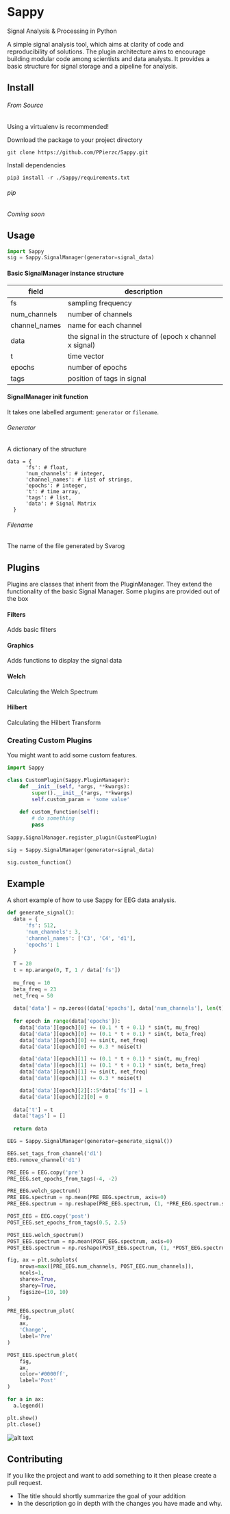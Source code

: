 # Sappy
Signal Analysis &amp; Processing in Python

A simple signal analysis tool, which aims at clarity of code and reproducibility of solutions. The plugin architecture
aims to encourage building modular code among scientists and data analysts. It provides a basic structure for signal
storage and a pipeline for analysis.

## Install
###### From Source
Using a virtualenv is recommended! 

Download the package to your project directory

`git clone https://github.com/PPierzc/Sappy.git`

Install dependencies

`pip3 install -r ./Sappy/requirements.txt`

###### pip
*Coming soon*

## Usage
```python
import Sappy
sig = Sappy.SignalManager(generator=signal_data)
```

#### Basic SignalManager instance structure
| field | description |
|--------|------|
| fs   | sampling frequency  |
| num_channels | number of channels |
| channel_names | name for each channel |
| data | the signal in the structure of (epoch x channel x signal) |
| t | time vector |
| epochs | number of epochs |
| tags | position of tags in signal |

#### SignalManager init function
It takes one labelled argument: `generator` or `filename`.

###### Generator
A dictionary of the structure
```
data = {
      'fs': # float,
      'num_channels': # integer,
      'channel_names': # list of strings,
      'epochs': # integer,
      't': # time array,
      'tags': # list,
      'data': # Signal Matrix
  }
```

###### Filename
The name of the file generated by Svarog


## Plugins
Plugins are classes that inherit from the PluginManager. They extend the functionality of the basic Signal Manager.
Some plugins are provided out of the box

#### Filters
Adds basic filters

#### Graphics
Adds functions to display the signal data

#### Welch
Calculating the Welch Spectrum

#### Hilbert
Calculating the Hilbert Transform

### Creating Custom Plugins
You might want to add some custom features.

```python
import Sappy

class CustomPlugin(Sappy.PluginManager):
    def __init__(self, *args, **kwargs):
		super().__init__(*args, **kwargs)
        self.custom_param = 'some value'
        
    def custom_function(self):
        # do something
        pass
        
Sappy.SignalManager.register_plugin(CustomPlugin)

sig = Sappy.SignalManager(generator=signal_data)

sig.custom_function()
```

## Example
A short example of how to use Sappy for EEG data analysis.

```python
def generate_signal():
  data = {
      'fs': 512,
      'num_channels': 3,
      'channel_names': ['C3', 'C4', 'd1'],
      'epochs': 1
  }
  
  T = 20
  t = np.arange(0, T, 1 / data['fs'])
  
  mu_freq = 10
  beta_freq = 23
  net_freq = 50
  
  data['data'] = np.zeros((data['epochs'], data['num_channels'], len(t)))
  
  for epoch in range(data['epochs']):
    data['data'][epoch][0] += (0.1 * t + 0.1) * sin(t, mu_freq)
    data['data'][epoch][0] += (0.1 * t + 0.1) * sin(t, beta_freq)
    data['data'][epoch][0] += sin(t, net_freq)
    data['data'][epoch][0] += 0.3 * noise(t)

    data['data'][epoch][1] += (0.1 * t + 0.1) * sin(t, mu_freq)
    data['data'][epoch][1] += (0.1 * t + 0.1) * sin(t, beta_freq)
    data['data'][epoch][1] += sin(t, net_freq)
    data['data'][epoch][1] += 0.3 * noise(t)

    data['data'][epoch][2][::5*data['fs']] = 1
    data['data'][epoch][2][0] = 0
    
  data['t'] = t
  data['tags'] = []
  
  return data

EEG = Sappy.SignalManager(generator=generate_signal())

EEG.set_tags_from_channel('d1')
EEG.remove_channel('d1')

PRE_EEG = EEG.copy('pre')
PRE_EEG.set_epochs_from_tags(-4, -2)

PRE_EEG.welch_spectrum()
PRE_EEG.spectrum = np.mean(PRE_EEG.spectrum, axis=0)
PRE_EEG.spectrum = np.reshape(PRE_EEG.spectrum, (1, *PRE_EEG.spectrum.shape))

POST_EEG = EEG.copy('post')
POST_EEG.set_epochs_from_tags(0.5, 2.5)

POST_EEG.welch_spectrum()
POST_EEG.spectrum = np.mean(POST_EEG.spectrum, axis=0)
POST_EEG.spectrum = np.reshape(POST_EEG.spectrum, (1, *POST_EEG.spectrum.shape))

fig, ax = plt.subplots(
    nrows=max([PRE_EEG.num_channels, POST_EEG.num_channels]),
    ncols=1,
    sharex=True,
    sharey=True,
    figsize=(10, 10)
)

PRE_EEG.spectrum_plot(
    fig,
    ax,
    'Change',
    label='Pre'
)

POST_EEG.spectrum_plot(
    fig,
    ax,
    color='#0000ff',
    label='Post'
)

for a in ax:
  a.legend()

plt.show()
plt.close()
```
![alt text](examples/example.png)

## Contributing
If you like the project and want to add something to it then please create a pull request.
- The title should shortly summarize the goal of your addition
- In the description go in depth with the changes you have made and why.

